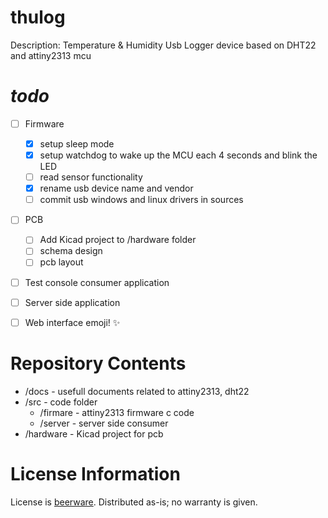 thulog
======

Description: Temperature &amp; Humidity Usb Logger device based on DHT22 and attiny2313 mcu



*todo*
========
- [ ] Firmware
     - [x] setup sleep mode 
     - [x] setup watchdog to wake up the MCU each 4 seconds and blink the LED
     - [ ] read sensor functionality 
	 - [x] rename usb device name and vendor
	 - [ ] commit usb windows and linux drivers in sources
- [ ] PCB 
     - [ ] Add Kicad project to /hardware folder
     - [ ] schema design
     - [ ] pcb layout 
- [ ] Test console consumer application
- [ ] Server side application
- [ ] Web interface emoji! :sparkles:


Repository Contents
========
* /docs - usefull documents related to attiny2313, dht22
* /src -  code folder
	- /firmare - attiny2313 firmware c code
	- /server  - server side consumer
* /hardware - Kicad project for pcb	

License Information
========

License is [beerware](http://en.wikipedia.org/wiki/Beerware). Distributed as-is; no warranty is given.
